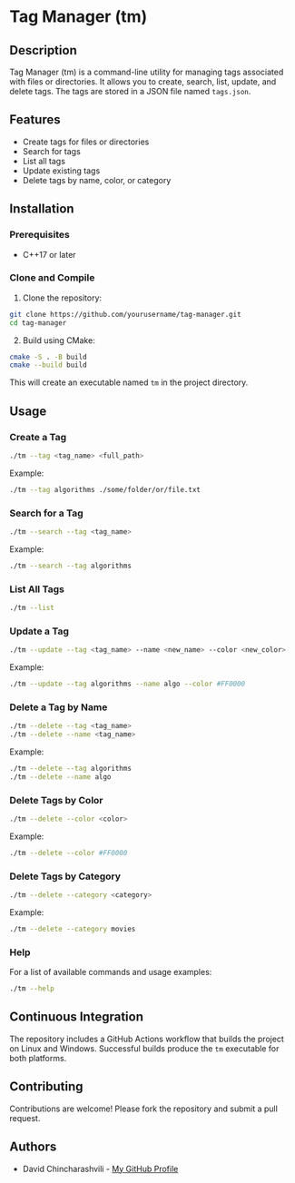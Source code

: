 # Tag Manager (tm)

## Description

Tag Manager (tm) is a command-line utility for managing tags associated with files or directories. It allows you to create, search, list, update, and delete tags. The tags are stored in a JSON file named `tags.json`.

## Features

- Create tags for files or directories
- Search for tags
- List all tags
- Update existing tags
- Delete tags by name, color, or category

## Installation

### Prerequisites

- C++17 or later

### Clone and Compile

1. Clone the repository:

```bash
git clone https://github.com/yourusername/tag-manager.git
cd tag-manager
```

2. Build using CMake:

```bash
cmake -S . -B build
cmake --build build
```

This will create an executable named `tm` in the project directory.

## Usage

### Create a Tag

```bash
./tm --tag <tag_name> <full_path>
```

Example:

```bash
./tm --tag algorithms ./some/folder/or/file.txt
```

### Search for a Tag

```bash
./tm --search --tag <tag_name>
```

Example:

```bash
./tm --search --tag algorithms
```

### List All Tags

```bash
./tm --list
```

### Update a Tag

```bash
./tm --update --tag <tag_name> --name <new_name> --color <new_color>
```

Example:

```bash
./tm --update --tag algorithms --name algo --color #FF0000
```

### Delete a Tag by Name

```bash
./tm --delete --tag <tag_name>
./tm --delete --name <tag_name>
```

Example:

```bash
./tm --delete --tag algorithms
./tm --delete --name algo
```

### Delete Tags by Color

```bash
./tm --delete --color <color>
```

Example:

```bash
./tm --delete --color #FF0000
```

### Delete Tags by Category

```bash
./tm --delete --category <category>
```

Example:

```bash
./tm --delete --category movies
```

### Help

For a list of available commands and usage examples:

```bash
./tm --help
```

## Continuous Integration

The repository includes a GitHub Actions workflow that builds the project on
Linux and Windows. Successful builds produce the `tm` executable for both
platforms.

## Contributing

Contributions are welcome! Please fork the repository and submit a pull request.

## Authors

- David Chincharashvili - [My GitHub Profile](https://github.com/davidtbilisi)

